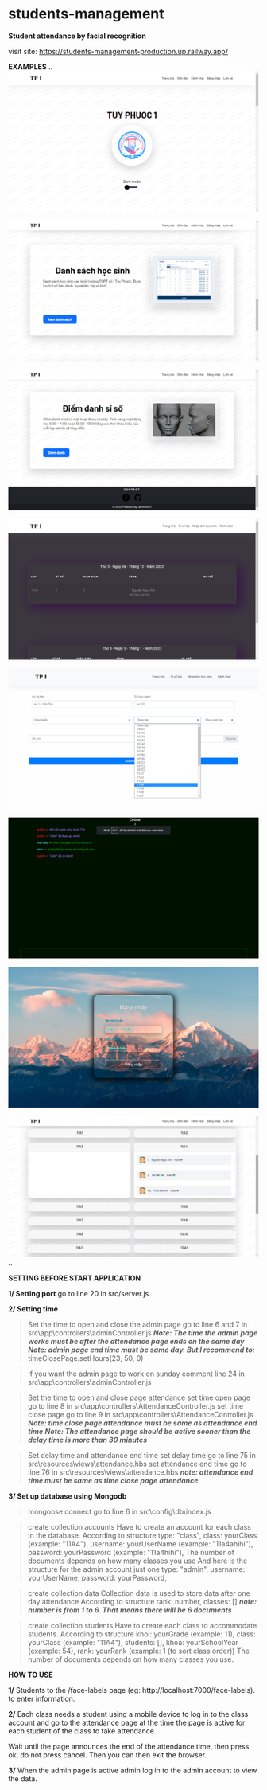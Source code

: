 # students-management

__Student attendance by facial recognition__

visit site: https://students-management-production.up.railway.app/


**EXAMPLES**
..
![This is an image](/examples/home.jpg)

![This is an image](/examples/students-list.jpg)

![This is an image](/examples/attendance.jpg)

![This is an image](/examples/admin.jpg)

![This is an image](/examples/info.jpg)

![This is an image](/examples/chat.jpg)

![This is an image](/examples/login.jpg)

![This is an image](/examples/students.jpg)
..


**SETTING BEFORE START APPLICATION**

**1/ Setting port**
go to line 20 in src/server.js


**2/ Setting time**

> Set the time to open and close the admin page
go to line 6 and 7 in src\app\controllers\adminController.js
***Note: The time the admin page works must be after the attendance page ends on the same day***
***Note: admin page end time must be same day. But I recommend to:*** timeClosePage.setHours(23, 50, 0)

> If you want the admin page to work on sunday
comment line 24 in src\app\controllers\adminController.js 

> Set the time to open and close page attendance
set time open page go to line 8 in src\app\controllers\AttendanceController.js
set time close page go to line 9 in src\app\controllers\AttendanceController.js
***Note: time close page attendance must be same as attendance end time***
***Note: The attendance page should be active sooner than the delay time is more than 30 minutes***


> Set delay time and attendance end time
set delay time go to line 75 in src\resources\views\attendance.hbs
set attendance end time go to line 76 in src\resources\views\attendance.hbs 
***note: attendance end time must be same as time close page attendance***

**3/ Set up database using Mongodb**

> mongoose connect
go to line 6 in src\config\db\index.js

> create collection accounts
Have to create an account for each class in the database.
According to structure
        type: "class",
        class: yourClass (example: "11A4"),
        username: yourUserName (example: "11a4ahihi"),
        password: yourPassword (example: "11a4hihi"),
The number of documents depends on how many classes you use
And here is the structure for the admin account just one
        type: "admin",
        username: yourUserName,
        password: yourPassword,


> create collection data
Collection data is used to store data after one day attendance
According to structure
        rank: number,
        classes: []
***note: number is from 1 to 6. That means there will be 6 documents***


> create collection students
Have to create each class to accommodate students.
According to structure
        khoi: yourGrade (example: 11),
        class: yourClass (example: "11A4"),
        students: [],
        khoa: yourSchoolYear (example: 54),
        rank: yourRank (example: 1  (to sort class order))
The number of documents depends on how many classes you use.


**HOW TO USE**

**1/**
Students to the /face-labels page (eg: http://localhost:7000/face-labels).
to enter information.

**2/**
Each class needs a student using a mobile device to log in to the class account and go to the attendance page at the time the page is active for each student of the class to take attendance.

Wait until the page announces the end of the attendance time, then press ok, do not press cancel. Then you can then exit the browser.

**3/**
When the admin page is active admin log in to the admin account to view the data.


